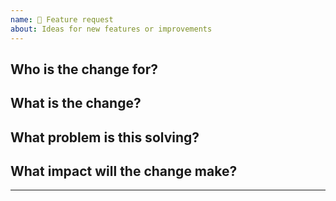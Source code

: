 ```yaml
---
name: 🚀 Feature request
about: Ideas for new features or improvements
---
```


## Who is the change for?

<!-- Examples: Early-career researchers, eLife production staff, screen-reader users. -->

## What is the change?

<!-- Example: Increase the font size on the journal.

Include wireframes if relevant. -->

## What problem is this solving?

<!-- Example: It's hard to read.

Include screenshots here if relevant. -->

## What impact will the change make?

<!-- Example: It will be easier to read. -->

***
<!-- Don't change below this line, we will fill it out as the request is investigated -->

<!--
## Notes

- We could use this technology
- More notes or suggestions
-->

<!--
## Tasks

- [ ] Do something
- [ ] Do another thing
  - [ ] And something else
-->

<!--
## Related

- Blocked by #123; blocks #456.
- Related to #789.
-->
